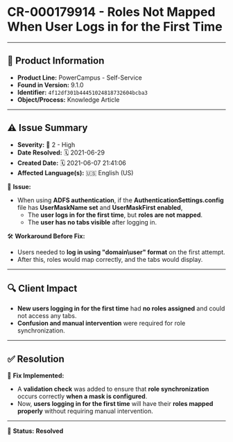 # CR-000179914 - Roles Not Mapped When User Logs in for the First Time

---

## 📌 Product Information
- **Product Line:** PowerCampus - Self-Service  
- **Found in Version:** 9.1.0  
- **Identifier:** `4f12df301b44451024818732604bcba3`  
- **Object/Process:** Knowledge Article  

---

## ⚠️ Issue Summary
- **Severity:** 🔴 2 - High  
- **Date Resolved:** 🗓️ 2021-06-29  
- **Created Date:** 🗓️ 2021-06-07 21:41:06  
- **Affected Language(s):** 🇺🇸 English (US)  

🔹 **Issue:**  
- When using **ADFS authentication**, if the **AuthenticationSettings.config** file has **UserMaskName set** and **UserMaskFirst enabled**,  
  - The **user logs in for the first time**, but **roles are not mapped**.  
  - The **user has no tabs visible** after logging in.  

🛠 **Workaround Before Fix:**  
- Users needed to **log in using "domain\user" format** on the first attempt.  
- After this, roles would map correctly, and the tabs would display.  

---

## 🔍 Client Impact
- **New users logging in for the first time** had **no roles assigned** and could not access any tabs.  
- **Confusion and manual intervention** were required for role synchronization.  

---

## ✅ Resolution
🔧 **Fix Implemented:**  
- A **validation check** was added to ensure that **role synchronization** occurs correctly **when a mask is configured**.  
- Now, **users logging in for the first time** will have their **roles mapped properly** without requiring manual intervention.  

---

🚀 **Status:** **Resolved**
